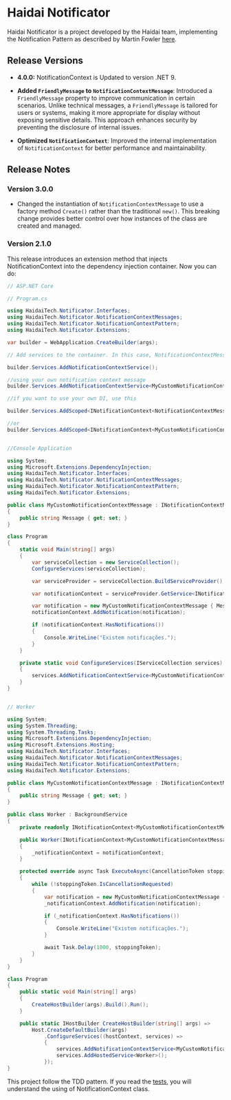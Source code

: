 # Haidai Notificator

Haidai Notificator is a project developed by the Haidai team, implementing the Notification Pattern as described by Martin Fowler [here](https://www.martinfowler.com/eaaDev/Notification.html).

## Release Versions

- **4.0.0:** NotificationContext is Updated to version .NET 9.

- **Added `FriendlyMessage` to `NotificationContextMessage`**: Introduced a `FriendlyMessage` property to improve communication in certain scenarios. Unlike technical messages, a `FriendlyMessage` is tailored for users or systems, making it more appropriate for display without exposing sensitive details. This approach enhances security by preventing the disclosure of internal issues.  

- **Optimized `NotificationContext`**: Improved the internal implementation of `NotificationContext` for better performance and maintainability.

## Release Notes

### Version 3.0.0

- Changed the instantiation of `NotificationContextMessage` to use a factory method `Create()` rather than the traditional `new()`. This breaking change provides better control over how instances of the class are created and managed.

### Version 2.1.0

This release introduces an extension method that injects NotificationContext into the dependency injection container. Now you can do:

```csharp
// ASP.NET Core 

// Program.cs

using HaidaiTech.Notificator.Interfaces;
using HaidaiTech.Notificator.NotificationContextMessages;
using HaidaiTech.Notificator.NotificationContextPattern;
using HaidaiTech.Notificator.Extensions;

var builder = WebApplication.CreateBuilder(args);

// Add services to the container. In this case, NotificationContextMessage will be used

builder.Services.AddNotificationContextService();

//using your own notification context message
builder.Services.AddNotificationContextService<MyCustomNotificationContextMessage>();

//if you want to use your own DI, use this

builder.Services.AddScoped<INotificationContext<NotificationContextMessage>, NotificationContext<NotificationContextMessage>>();

//or 
builder.Services.AddScoped<INotificationContext<MyCustomNotificationContextMessage>, NotificationContext<MyCustomNotificationContextMessage>>();

```

```csharp

//Console Application

using System;
using Microsoft.Extensions.DependencyInjection;
using HaidaiTech.Notificator.Interfaces;
using HaidaiTech.Notificator.NotificationContextMessages;
using HaidaiTech.Notificator.NotificationContextPattern;
using HaidaiTech.Notificator.Extensions;

public class MyCustomNotificationContextMessage : INotificationContextMessage
{
    public string Message { get; set; }
}

class Program
{
    static void Main(string[] args)
    {
        var serviceCollection = new ServiceCollection();
        ConfigureServices(serviceCollection);

        var serviceProvider = serviceCollection.BuildServiceProvider();

        var notificationContext = serviceProvider.GetService<INotificationContext<MyCustomNotificationContextMessage>>();

        var notification = new MyCustomNotificationContextMessage { Message = "Nova notificação" };
        notificationContext.AddNotification(notification);

        if (notificationContext.HasNotifications())
        {
            Console.WriteLine("Existem notificações.");
        }
    }

    private static void ConfigureServices(IServiceCollection services)
    {
        services.AddNotificationContextService<MyCustomNotificationContextMessage>();
    }
}
```

```csharp

// Worker

using System;
using System.Threading;
using System.Threading.Tasks;
using Microsoft.Extensions.DependencyInjection;
using Microsoft.Extensions.Hosting;
using HaidaiTech.Notificator.Interfaces;
using HaidaiTech.Notificator.NotificationContextMessages;
using HaidaiTech.Notificator.NotificationContextPattern;
using HaidaiTech.Notificator.Extensions;

public class MyCustomNotificationContextMessage : INotificationContextMessage
{
    public string Message { get; set; }
}

public class Worker : BackgroundService
{
    private readonly INotificationContext<MyCustomNotificationContextMessage> _notificationContext;

    public Worker(INotificationContext<MyCustomNotificationContextMessage> notificationContext)
    {
        _notificationContext = notificationContext;
    }

    protected override async Task ExecuteAsync(CancellationToken stoppingToken)
    {
        while (!stoppingToken.IsCancellationRequested)
        {
            var notification = new MyCustomNotificationContextMessage { Message = "Nova notificação" };
            _notificationContext.AddNotification(notification);

            if (_notificationContext.HasNotifications())
            {
                Console.WriteLine("Existem notificações.");
            }

            await Task.Delay(1000, stoppingToken);
        }
    }
}

class Program
{
    public static void Main(string[] args)
    {
        CreateHostBuilder(args).Build().Run();
    }

    public static IHostBuilder CreateHostBuilder(string[] args) =>
        Host.CreateDefaultBuilder(args)
            .ConfigureServices((hostContext, services) =>
            {
                services.AddNotificationContextService<MyCustomNotificationContextMessage>();
                services.AddHostedService<Worker>();
            });
}
```

This project follow the TDD pattern. If you read the [tests](https://github.com/Haidai-Tech/HaidaiTech.Notificator/tree/main/tests), you will understand the using of NotificationContext class.